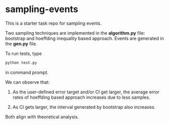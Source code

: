 # sampling-events

This is a starter task repo for sampling events.

Two sampling techniques are implemented in the **algorithm.py** file: bootstrap and hoeffding inequality based approach. Events are generated in the **gen.py** file.

To run tests, type

```bat
python test.py
```
in command prompt.

We can observe that:

1. As the user-defined error target and/or CI get larger, the average error rates of hoeffding based approach increases due to less samples.

2. As CI gets larger, the interval generated by bootstrap also increases.

Both align with theoretical analysis.


